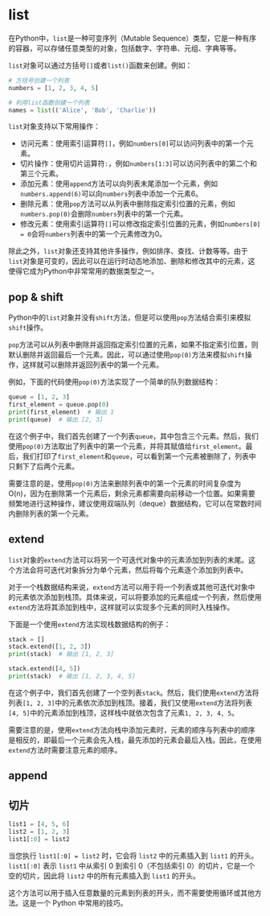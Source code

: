 # list
在Python中，`list`是一种可变序列（Mutable Sequence）类型，它是一种有序的容器，可以存储任意类型的对象，包括数字、字符串、元组、字典等等。

`list`对象可以通过方括号`[]`或者`list()`函数来创建。例如：

```python
# 方括号创建一个列表
numbers = [1, 2, 3, 4, 5]

# 利用list函数创建一个列表
names = list(('Alice', 'Bob', 'Charlie'))
```

`list`对象支持以下常用操作：

- 访问元素：使用索引运算符`[]`，例如`numbers[0]`可以访问列表中的第一个元素。
- 切片操作：使用切片运算符`:`，例如`numbers[1:3]`可以访问列表中的第二个和第三个元素。
- 添加元素：使用`append`方法可以向列表末尾添加一个元素，例如`numbers.append(6)`可以向`numbers`列表中添加一个元素6。
- 删除元素：使用`pop`方法可以从列表中删除指定索引位置的元素，例如`numbers.pop(0)`会删除`numbers`列表中的第一个元素。
- 修改元素：使用索引运算符`[]`可以修改指定索引位置的元素，例如`numbers[0] = 0`会将`numbers`列表中的第一个元素修改为0。

除此之外，`list`对象还支持其他许多操作，例如排序、查找、计数等等。由于`list`对象是可变的，因此可以在运行时动态地添加、删除和修改其中的元素，这使得它成为Python中非常常用的数据类型之一。

## pop & shift

Python中的`list`对象并没有`shift`方法，但是可以使用`pop`方法结合索引来模拟`shift`操作。

`pop`方法可以从列表中删除并返回指定索引位置的元素，如果不指定索引位置，则默认删除并返回最后一个元素。因此，可以通过使用`pop(0)`方法来模拟`shift`操作，这样就可以删除并返回列表中的第一个元素。

例如，下面的代码使用`pop(0)`方法实现了一个简单的队列数据结构：

```python
queue = [1, 2, 3]
first_element = queue.pop(0)
print(first_element)  # 输出 1
print(queue)  # 输出 [2, 3]
```

在这个例子中，我们首先创建了一个列表`queue`，其中包含三个元素。然后，我们使用`pop(0)`方法取出了列表中的第一个元素，并将其赋值给`first_element`。最后，我们打印了`first_element`和`queue`，可以看到第一个元素被删除了，列表中只剩下了后两个元素。

需要注意的是，使用`pop(0)`方法来删除列表中的第一个元素的时间复杂度为O(n)，因为在删除第一个元素后，剩余元素都需要向前移动一个位置。如果需要频繁地进行这种操作，建议使用双端队列（deque）数据结构，它可以在常数时间内删除列表的第一个元素。

## extend

`list`对象的`extend`方法可以将另一个可迭代对象中的元素添加到列表的末尾。这个方法会将可迭代对象拆分为单个元素，然后将每个元素逐个添加到列表中。

对于一个栈数据结构来说，`extend`方法可以用于将一个列表或其他可迭代对象中的元素依次添加到栈顶。具体来说，可以将要添加的元素组成一个列表，然后使用`extend`方法将其添加到栈中，这样就可以实现多个元素的同时入栈操作。

下面是一个使用`extend`方法实现栈数据结构的例子：

```python
stack = []
stack.extend([1, 2, 3])
print(stack)  # 输出 [1, 2, 3]

stack.extend([4, 5])
print(stack)  # 输出 [1, 2, 3, 4, 5]
```

在这个例子中，我们首先创建了一个空列表`stack`。然后，我们使用`extend`方法将列表`[1, 2, 3]`中的元素依次添加到栈顶。接着，我们又使用`extend`方法将列表`[4, 5]`中的元素添加到栈顶，这样栈中就依次包含了元素`1, 2, 3, 4, 5`。

需要注意的是，使用`extend`方法向栈中添加元素时，元素的顺序与列表中的顺序是相反的，即最后一个元素会先入栈，最先添加的元素会最后入栈。因此，在使用`extend`方法时需要注意元素的顺序。

## append



## 切片

```python
list1 = [4, 5, 6]
list2 = [1, 2, 3]
list1[:0] = list2
```

当您执行 `list1[:0] = list2` 时，它会将 `list2` 中的元素插入到 `list1` 的开头。`list1[:0]` 表示 `list1` 中从索引 0 到索引 0（不包括索引 0）的切片，它是一个空的切片，因此将 `list2` 中的所有元素插入到 `list1` 的开头。

这个方法可以用于插入任意数量的元素到列表的开头，而不需要使用循环或其他方法。这是一个 Python 中常用的技巧。